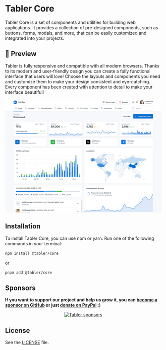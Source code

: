 # Tabler Core

Tabler Core is a set of components and utilities for building web applications. It provides a collection of pre-designed components, such as buttons, forms, modals, and more, that can be easily customized and integrated into your projects.

## 🔎 Preview

Tabler is fully responsive and compatible with all modern browsers. Thanks to its modern and user-friendly design you can create a fully functional interface that users will love! Choose the layouts and components you need and customize them to make your design consistent and eye-catching. Every component has been created with attention to detail to make your interface beautiful!

<p align="center">
	<a href="https://preview.tabler.io" target="_blank">
			<img src="https://raw.githubusercontent.com/tabler/tabler/dev/shared/static/tabler-preview.png" alt="Tabler Preview">
	</a>
</p>

## Installation

To install Tabler Core, you can use npm or yarn. Run one of the following commands in your terminal:

```bash
npm install @tabler/core
```

or

```bash
pnpm add @tabler/core
```

## Sponsors

**If you want to support our project and help us grow it, you can [become a sponsor on GitHub](https://github.com/sponsors/codecalm) or just [donate on PayPal](https://paypal.me/codecalm) :)**

<p align="center">
	<a href="https://github.com/sponsors/codecalm">
		<img src="https://cdn.jsdelivr.net/gh/tabler/sponsors@latest/sponsors.svg" alt="Tabler sponsors">
	</a>
</p>


## License

See the [LICENSE](https://github.com/tabler/tabler/blob/master/LICENSE) file.